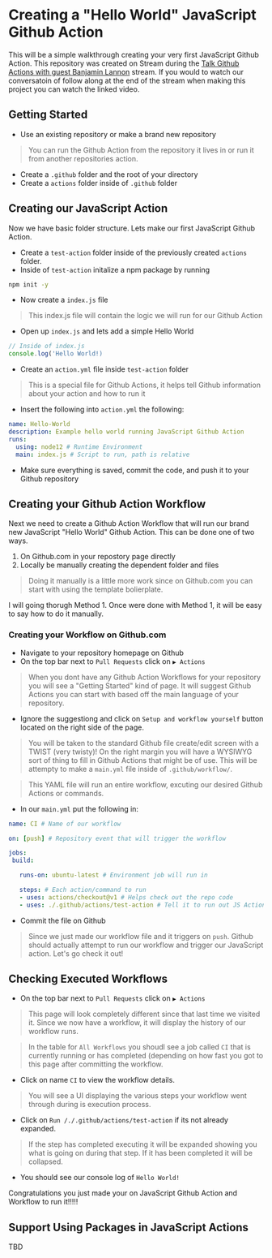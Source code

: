 # Creating a "Hello World" JavaScript Github Action

This will be a simple walkthrough creating your very first JavaScript Github Action. This repository was created on Stream during the [Talk Github Actions with guest Banjamin Lannon](https://www.twitch.tv/videos/511958691) stream. If you would to watch our conversatoin of follow along at the end of the stream when making this project you can watch the linked video.

## Getting Started

- Use an existing repository or make a brand new repository
> You can run the Github Action from the repository it lives in or run it from another repositories action.
- Create a `.github` folder and the root of your directory
- Create a `actions` folder inside of `.github` folder

## Creating our JavaScript Action
Now we have basic folder structure. Lets make our first JavaScript Github Action.

- Create a `test-action` folder inside of the previously created `actions` folder.
- Inside of `test-action` initalize a npm package by running
```bash
npm init -y
```
- Now create a `index.js` file
> This index.js file will contain the logic we will run for our Github Action
- Open up `index.js` and lets add a simple Hello World
```javascript
// Inside of index.js
console.log('Hello World!)
```
- Create an `action.yml` file inside `test-action` folder
> This is a special file for Github Actions, it helps tell Github information about your action and how to run it
- Insert the following into `action.yml` the following:
```yaml
name: Hello-World
description: Example hello world running JavaScript Github Action
runs:
  using: node12 # Runtime Environment 
  main: index.js # Script to run, path is relative
```
- Make sure everything is saved, commit the code, and push it to your Github repository

## Creating your Github Action Workflow
Next we need to create a Github Action Workflow that will run our brand new JavaScript "Hello World" Github Action. This can be done one of two ways.

1. On Github.com in your repostory page directly
1. Locally be manually creating the dependent folder and files
> Doing it manually is a little more work since on Github.com you can start with using the template bolierplate.

I will going thorugh Method 1. Once were done with Method 1, it will be easy to say how to do it manually.

### Creating your Workflow on Github.com
 - Navigate to your repository homepage on Github
 - On the top bar next to `Pull Requests` click on `▶️ Actions`
 > When you dont have any Github Action Workflows for your repository you will see a "Getting Started" kind of page. It will suggest Github Actions you can start with based off the main language of your repository.
 - Ignore the suggestiong and click on `Setup and workflow yourself` button located on the right side of the page.
 > You will be taken to the standard Github file create/edit screen with a TWIST (very twisty)! On the right margin you will have a WYSIWYG sort of thing to fill in Github Actions that might be of use. This will be attempty to make a `main.yml` file inside of `.github/workflow/`.
 
 > This YAML file will run an entire workflow, excuting our desired Github Actions or commands.
 - In our `main.yml` put the following in:
 ```yaml
 name: CI # Name of our workflow 

on: [push] # Repository event that will trigger the workflow

jobs:
  build:

    runs-on: ubuntu-latest # Environment job will run in 

    steps: # Each action/command to run
    - uses: actions/checkout@v1 # Helps check out the repo code
    - uses: ./.github/actions/test-action # Tell it to run out JS Action
```
- Commit the file on Github
> Since we just made our workflow file and it triggers on `push`. Github should actually attempt to run our workflow and trigger our JavaScript action. Let's go check it out!

## Checking Executed Workflows
- On the top bar next to `Pull Requests` click on `▶️ Actions`
> This page will look completely different since that last time we visited it. Since we now have a workflow, it will display the history of our workflow runs.

> In the table for `All Workflows` you shoudl see a job called `CI` that is currently running or has completed (depending on how fast you got to this page after committing the workflow.
- Click on name `CI` to view the workflow details.
> You will see a UI displaying the various steps your workflow went through during is execution process.
- Click on `Run /./.github/actions/test-action` if its not already expanded.
> If the step has completed executing it will be expanded showing you what is going on during that step. If it has been completed it will be collapsed.
- You should see our console log of `Hello World!`

Congratulations you just made your on JavaScript Github Action and Workflow to run it!!!!!

## Support Using Packages in JavaScript Actions

TBD
